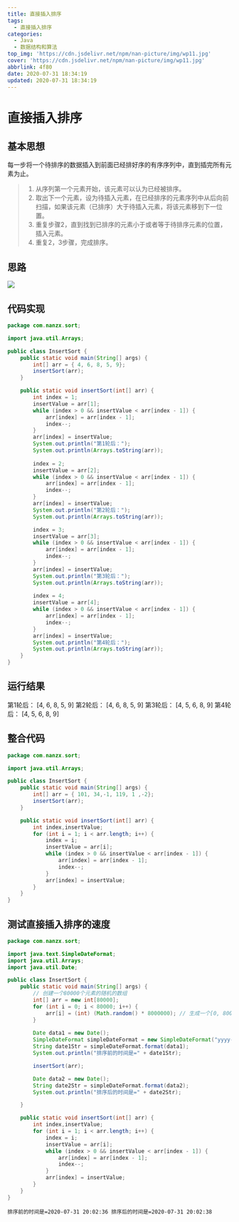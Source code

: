 ```yaml
---
title: 直接插入排序
tags:
  - 直接插入排序
categories:
  - Java
  - 数据结构和算法
top_img: 'https://cdn.jsdelivr.net/npm/nan-picture/img/wp11.jpg'
cover: 'https://cdn.jsdelivr.net/npm/nan-picture/img/wp11.jpg'
abbrlink: 4f80
date: 2020-07-31 18:34:19
updated: 2020-07-31 18:34:19
---
```


#  直接插入排序

## 基本思想

每一步将一个待排序的数据插入到前面已经排好序的有序序列中，直到插完所有元素为止。

>1. 从序列第一个元素开始，该元素可以认为已经被排序。
>2. 取出下一个元素，设为待插入元素，在已经排序的元素序列中从后向前扫描，如果该元素（已排序）大于待插入元素，将该元素移到下一位置。 
>3. 重复步骤2，直到找到已排序的元素小于或者等于待排序元素的位置，插入元素。
>4. 重复2，3步骤，完成排序。

## 思路

![](https://cdn.jsdelivr.net/npm/nan-picture/blog/20220706215705.png)

## 代码实现

```java
package com.nanzx.sort;

import java.util.Arrays;

public class InsertSort {
	public static void main(String[] args) {
		int[] arr = { 4, 6, 8, 5, 9};
		insertSort(arr);
	}

	public static void insertSort(int[] arr) {
		int index = 1;
		insertValue = arr[1];
		while (index > 0 && insertValue < arr[index - 1]) {
			arr[index] = arr[index - 1];
			index--;
		}
		arr[index] = insertValue;
		System.out.println("第1轮后：");
		System.out.println(Arrays.toString(arr));
        
		index = 2;
		insertValue = arr[2];
		while (index > 0 && insertValue < arr[index - 1]) {
			arr[index] = arr[index - 1];
			index--;
		}
		arr[index] = insertValue;
		System.out.println("第2轮后：");
		System.out.println(Arrays.toString(arr));

		index = 3;
		insertValue = arr[3];
		while (index > 0 && insertValue < arr[index - 1]) {
			arr[index] = arr[index - 1];
			index--;
		}
		arr[index] = insertValue;
		System.out.println("第3轮后：");
		System.out.println(Arrays.toString(arr));
        
		index = 4;
		insertValue = arr[4];
		while (index > 0 && insertValue < arr[index - 1]) {
			arr[index] = arr[index - 1];
			index--;
		}
		arr[index] = insertValue;
		System.out.println("第4轮后：");
		System.out.println(Arrays.toString(arr));
	}
}

```

## 运行结果

第1轮后：
[4, 6, 8, 5, 9]
第2轮后：
[4, 6, 8, 5, 9]
第3轮后：
[4, 5, 6, 8, 9]
第4轮后：
[4, 5, 6, 8, 9]

## 整合代码

```java
package com.nanzx.sort;

import java.util.Arrays;

public class InsertSort {
	public static void main(String[] args) {
		int[] arr = { 101, 34,-1, 119, 1 ,-2};
		insertSort(arr); 
	}

	public static void insertSort(int[] arr) {
		int index,insertValue;
		for (int i = 1; i < arr.length; i++) {
			index = i;
			insertValue = arr[i];
			while (index > 0 && insertValue < arr[index - 1]) {
				arr[index] = arr[index - 1];
				index--;
			}
			arr[index] = insertValue;
		}
	}
}
```

## 测试直接插入排序的速度

```java
package com.nanzx.sort;

import java.text.SimpleDateFormat;
import java.util.Arrays;
import java.util.Date;

public class InsertSort {
	public static void main(String[] args) {
		// 创建一个80000个元素的随机的数组
		int[] arr = new int[80000];
		for (int i = 0; i < 80000; i++) {
			arr[i] = (int) (Math.random() * 8000000); // 生成一个[0, 8000000) 数
		}
        
		Date data1 = new Date();
		SimpleDateFormat simpleDateFormat = new SimpleDateFormat("yyyy-MM-dd HH:mm:ss");
		String date1Str = simpleDateFormat.format(data1);
		System.out.println("排序前的时间是=" + date1Str);

		insertSort(arr); 

		Date data2 = new Date();
		String date2Str = simpleDateFormat.format(data2);
		System.out.println("排序后的时间是=" + date2Str);

	}

	public static void insertSort(int[] arr) {
		int index,insertValue;
		for (int i = 1; i < arr.length; i++) {
			index = i;
			insertValue = arr[i];
			while (index > 0 && insertValue < arr[index - 1]) {
				arr[index] = arr[index - 1];
				index--;
			}
			arr[index] = insertValue;
		}
	}
}

```

`排序前的时间是=2020-07-31 20:02:36
排序后的时间是=2020-07-31 20:02:38`